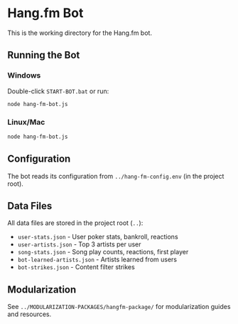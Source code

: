 # Hang.fm Bot

This is the working directory for the Hang.fm bot.

## Running the Bot

### Windows
Double-click `START-BOT.bat` or run:
```
node hang-fm-bot.js
```

### Linux/Mac
```bash
node hang-fm-bot.js
```

## Configuration

The bot reads its configuration from `../hang-fm-config.env` (in the project root).

## Data Files

All data files are stored in the project root (`..`):
- `user-stats.json` - User poker stats, bankroll, reactions
- `user-artists.json` - Top 3 artists per user
- `song-stats.json` - Song play counts, reactions, first player
- `bot-learned-artists.json` - Artists learned from users
- `bot-strikes.json` - Content filter strikes

## Modularization

See `../MODULARIZATION-PACKAGES/hangfm-package/` for modularization guides and resources.


